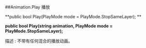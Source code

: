 ##Animation.Play 播放

**public bool Play(PlayMode mode = PlayMode.StopSameLayer); **

**public bool Play(string animation, PlayMode mode = PlayMode.StopSameLayer);**

描述 : 不带有任何混合的播放动画。